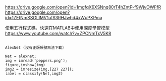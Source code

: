 
https://drive.google.com/open?id=1mgfqX9XSNnq80rT4hZntP-f9WjvOWFfR  
https://drive.google.com/open?id=1ZEtNmSSGLIMV1ufS3RHJwhd4xWuPXPma  


使用五行程式碼，快速在MATLAB中使用深度學習模型  
https://www.youtube.com/watch?v=ZPCNmTxV5K8  
```

AlexNet (沒有正版帳號無法下載)

Net = alexnet;
img = imread('peppers.png');
figure,imshow(img)
img2 = imresize(img,[227 227]);
label = classify(Net,img2)

```
